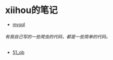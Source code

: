 # xiihou的笔记
* [mysql](mysql.md)
###### 有我自己写的一些爬虫的代码，都是一些简单的代码。
* [51_ob](https://github.com/xiihou/git-blog/tree/master/job_51)
